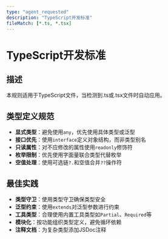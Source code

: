 ```yaml
---
type: "agent_requested"
description: "TypeScript开发标准"
fileMatch: [*.ts, *.tsx]
---
```


# TypeScript开发标准

## 描述
本规则适用于TypeScript文件，当检测到.ts或.tsx文件时自动应用。

## 类型定义规范
- **显式类型**：避免使用`any`，优先使用具体类型或泛型
- **接口优先**：使用`interface`定义对象结构，而非类型别名
- **只读属性**：对不应修改的属性使用`readonly`修饰符
- **枚举限制**：优先使用字面量联合类型代替枚举
- **空值处理**：使用可选链`?.`和空值合并`??`操作符

## 最佳实践
- **类型守卫**：使用类型守卫确保类型安全
- **泛型约束**：使用`extends`对泛型参数进行约束
- **工具类型**：合理使用内置工具类型如`Partial`、`Required`等
- **模块化**：按功能组织类型定义，避免循环依赖
- **注释文档**：为复杂类型添加JSDoc注释